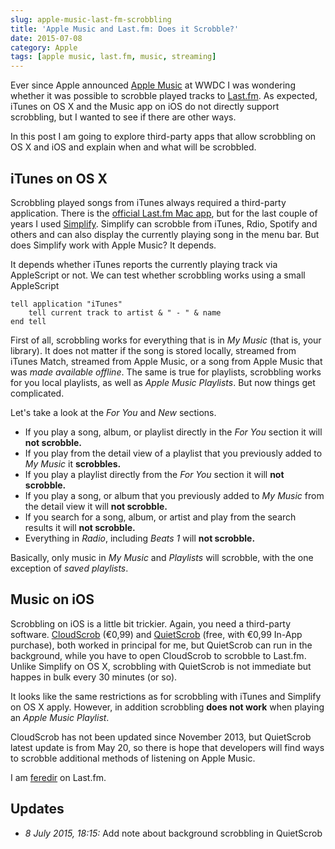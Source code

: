 ```yaml
---
slug: apple-music-last-fm-scrobbling
title: 'Apple Music and Last.fm: Does it Scrobble?'
date: 2015-07-08
category: Apple
tags: [apple music, last.fm, music, streaming]
---
```


Ever since Apple announced [Apple Music](https://www.apple.com/music/) at WWDC I was wondering whether it was possible to scrobble played tracks to [Last.fm](http://last.fm). As expected, iTunes on OS X and the Music app on iOS do not directly support scrobbling, but I wanted to see if there are other ways.

In this post I am going to explore third-party apps that allow scrobbling on OS X and iOS and explain when and what will be scrobbled.

## iTunes on OS X

Scrobbling played songs from iTunes always required a third-party application. There is the [official Last.fm Mac app](http://www.last.fm/download), but for the last couple of years I used [Simplify](https://geo.itunes.apple.com/us/app/simplify-for-spotify-rdio/id448003584?mt=12&uo=4&partnerId=11&at=11lSjE). Simplify can scrobble from iTunes, Rdio, Spotify and others and can also display the currently playing song in the menu bar. But does Simplify work with Apple Music? It depends.

It depends whether iTunes reports the currently playing track via AppleScript or not. We can test whether scrobbling works using a small AppleScript

```applescript
tell application "iTunes"
    tell current track to artist & " - " & name
end tell
```

First of all, scrobbling works for everything that is in _My Music_ (that is, your library). It does not matter if the song is stored locally, streamed from iTunes Match, streamed from Apple Music, or a song from Apple Music that was _made available offline_. The same is true for playlists, scrobbling works for you local playlists, as well as _Apple Music Playlists_. But now things get complicated.

Let's take a look at the _For You_ and _New_ sections.

- If you play a song, album, or playlist directly in the _For You_ section it will **not scrobble.**
- If you play from the detail view of a playlist that you previously added to _My Music_ it **scrobbles.**
- If you play a playlist directly from the _For You_ section it will **not scrobble.**
- If you play a song, or album that you previously added to _My Music_ from the detail view it will **not scrobble.**
- If you search for a song, album, or artist and play from the search results it will **not scrobble.**
- Everything in _Radio_, including _Beats 1_ will **not scrobble.**

Basically, only music in _My Music_ and _Playlists_ will scrobble, with the one exception of _saved playlists_.

## Music on iOS

Scrobbling on iOS is a little bit trickier. Again, you need a third-party software. [CloudScrob](https://geo.itunes.apple.com/us/app/cloudscrob-for-last.fm/id467016532?mt=8&uo=4&partnerId=11&at=11lSjE) (€0,99) and [QuietScrob](https://geo.itunes.apple.com/us/app/quietscrob-background-last.fm/id741599377?mt=8&uo=4&partnerId=11&at=11lSjE) (free, with €0,99 In-App purchase), both worked in principal for me, but QuietScrob can run in the background, while you have to open CloudScrob to scrobble to Last.fm. Unlike Simplify on OS X, scrobbling with QuietScrob is not immediate but happes in bulk every 30 minutes (or so).

It looks like the same restrictions as for scrobbling with iTunes and Simplify on OS X apply. However, in addition scrobbling **does not work** when playing an _Apple Music Playlist_.

CloudScrob has not been updated since November 2013, but QuietScrob latest update is from May 20, so there is hope that developers will find ways to scrobble additional methods of listening on Apple Music.

I am [feredir](http://www.last.fm/user/feredir) on Last.fm.

## Updates

- _8 July 2015, 18:15:_ Add note about background scrobbling in QuietScrob
